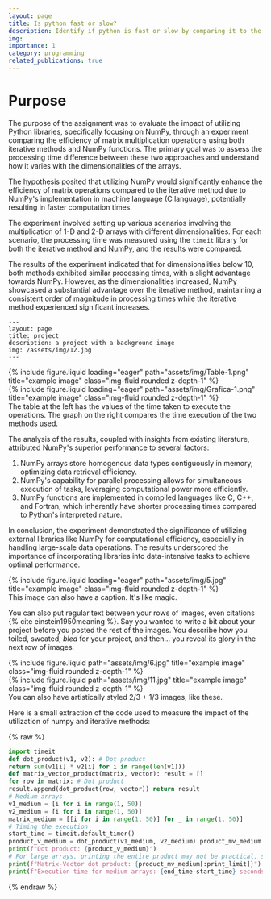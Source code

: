 ```yaml
---
layout: page
title: Is python fast or slow?
description: Identify if python is fast or slow by comparing it to the numpy library.
img: 
importance: 1
category: programming
related_publications: true
---
```

<H1>Purpose</H1>

The purpose of the assignment was to evaluate the impact of utilizing Python libraries, specifically focusing on NumPy, through an experiment comparing the efficiency of matrix multiplication operations using both iterative methods and NumPy functions. The primary goal was to assess the processing time difference between these two approaches and understand how it varies with the dimensionalities of the arrays.

The hypothesis posited that utilizing NumPy would significantly enhance the efficiency of matrix operations compared to the iterative method due to NumPy's implementation in machine language (C language), potentially resulting in faster computation times.
 
The experiment involved setting up various scenarios involving the multiplication of 1-D and 2-D arrays with different dimensionalities. For each scenario, the processing time was measured using the `timeit` library for both the iterative method and NumPy, and the results were compared.
 
The results of the experiment indicated that for dimensionalities below 10, both methods exhibited similar processing times, with a slight advantage towards NumPy. However, as the dimensionalities increased, NumPy showcased a substantial advantage over the iterative method, maintaining a consistent order of magnitude in processing times while the iterative method experienced significant increases.



    ---
    layout: page
    title: project
    description: a project with a background image
    img: /assets/img/12.jpg
    ---

<div class="row">
    <div class="col-sm mt-3 mt-md-0">
        {% include figure.liquid loading="eager" path="assets/img/Table-1.png" title="example image" class="img-fluid rounded z-depth-1" %}
    </div>
    <div class="col-sm mt-3 mt-md-0">
        {% include figure.liquid loading="eager" path="assets/img/Grafica-1.png" title="example image" class="img-fluid rounded z-depth-1" %}
    </div>
</div>
<div class="caption">
    The table at the left has the values of the time taken to execute the operations. The graph on the right compares the time execution of the two methods used.
</div>

The analysis of the results, coupled with insights from existing literature, attributed NumPy's superior performance to several factors: 
1. NumPy arrays store homogenous data types contiguously in memory, optimizing data retrieval efficiency.
2. NumPy's capability for parallel processing allows for simultaneous execution of tasks, leveraging computational power more efficiently.
3. NumPy functions are implemented in compiled languages like C, C++, and Fortran, which inherently have shorter processing times compared to Python's interpreted nature.
 
In conclusion, the experiment demonstrated the significance of utilizing external libraries like NumPy for computational efficiency, especially in handling large-scale data operations. The results underscored the importance of incorporating libraries into data-intensive tasks to achieve optimal performance.

<div class="row">
    <div class="col-sm mt-3 mt-md-0">
        {% include figure.liquid loading="eager" path="assets/img/5.jpg" title="example image" class="img-fluid rounded z-depth-1" %}
    </div>
</div>
<div class="caption">
    This image can also have a caption. It's like magic.
</div>

You can also put regular text between your rows of images, even citations {% cite einstein1950meaning %}.
Say you wanted to write a bit about your project before you posted the rest of the images.
You describe how you toiled, sweated, _bled_ for your project, and then... you reveal its glory in the next row of images.

<div class="row justify-content-sm-center">
    <div class="col-sm-8 mt-3 mt-md-0">
        {% include figure.liquid path="assets/img/6.jpg" title="example image" class="img-fluid rounded z-depth-1" %}
    </div>
    <div class="col-sm-4 mt-3 mt-md-0">
        {% include figure.liquid path="assets/img/11.jpg" title="example image" class="img-fluid rounded z-depth-1" %}
    </div>
</div>
<div class="caption">
    You can also have artistically styled 2/3 + 1/3 images, like these.
</div>

Here is a small extraction of the code used to measure the impact of the utilization of numpy and iterative methods:

{% raw %}

```python
import timeit
def dot_product(v1, v2): # Dot product
return sum(v1[i] * v2[i] for i in range(len(v1)))
def matrix_vector_product(matrix, vector): result = []
for row in matrix: # Dot product
result.append(dot_product(row, vector)) return result
# Medium arrays
v1_medium = [i for i in range(1, 50)]
v2_medium = [i for i in range(1, 50)]
matrix_medium = [[i for i in range(1, 50)] for _ in range(1, 50)]
# Timing the execution
start_time = timeit.default_timer()
product_v_medium = dot_product(v1_medium, v2_medium) product_mv_medium = matrix_vector_product(matrix_medium, v1_medium) end_time = timeit.default_timer()
print(f"Dot product: {product_v_medium}")
# For large arrays, printing the entire product may not be practical, so we'll limit the output print_limit = min(len(product_mv_medium), 5)
print(f"Matrix-Vector dot product: {product_mv_medium[:print_limit]}")
print(f"Execution time for medium arrays: {end_time-start_time} seconds")
```

{% endraw %}
